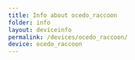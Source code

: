```yaml
---
title: Info about ocedo_raccoon
folder: info
layout: deviceinfo
permalink: /devices/ocedo_raccoon/
device: ocedo_raccoon
---
```

